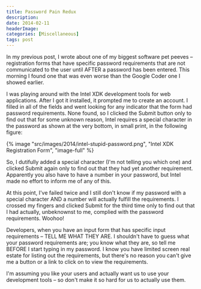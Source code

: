```yaml
---
title: Password Pain Redux
description: 
date: 2014-02-11
headerImage: 
categories: [Miscellaneous]
tags: post
---
```


In my previous post, I wrote about one of my biggest software pet peeves – registration forms that have specific password requirements that are not communicated to the user until AFTER a password has been entered. This morning I found one that was even worse than the Google Coder one I showed earlier.

I was playing around with the Intel XDK development tools for web applications. After I got it installed, it prompted me to create an account. I filled in all of the fields and went looking for any indicator that the form had password requirements. None found, so I clicked the Submit button only to find out that for some unknown reason, Intel requires a special character in the password as shown at the very bottom, in small print, in the following figure:

{% image "src/images/2014/intel-stupid-password.png", "Intel XDK Registration Form", "image-full" %}

So, I dutifully added a special character (I'm not telling you which one) and clicked Submit again only to find out that they had yet another requirement. Apparently you also have to have a number in your password, but Intel made no effort to inform me of any of this.

At this point, I've failed twice and I still don't know if my password with a special character AND a number will actually fulfill the requirements. I crossed my fingers and clicked Submit for the third time only to find out that I had actually, unbeknownst to me, complied with the password requirements. Woohoo!

Developers, when you have an input form that has specific input requirements – TELL ME WHAT THEY ARE. I shouldn't have to guess what your password requirements are; you know what they are, so tell me BEFORE I start typing in my password. I know you have limited screen real estate for listing out the requirements, but there's no reason you can't give me a button or a link to click on to view the requirements.

I'm assuming you like your users and actually want us to use your development tools – so don't make it so hard for us to actually use them.